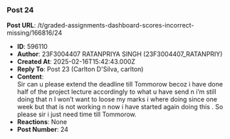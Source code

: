 ### Post 24
**Post URL**: /t/graded-assignments-dashboard-scores-incorrect-missing/166816/24
- **ID**: 596110
- **Author**: 23F3004407 RATANPRIYA SINGH (23F3004407_RATANPRIY)
- **Created At**: 2025-02-16T15:42:43.000Z
- **Reply To**: Post 23 (Carlton D'Silva, carlton)
- **Content**:  
  Sir can u please extend the deadline till Tommorow becoz i have done half of the project lecture accordingly to what u have send n i’m still doing that n I won’t want to loose my marks i where doing since one week but that is not working n now i have started again doing this . So please sir i just need time till Tommorow.
- **Reactions**: None
- **Post Number**: 24

